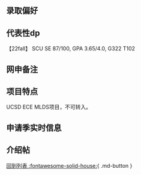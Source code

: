 ## 录取偏好

## 代表性dp
【22fall】 SCU SE 87/100, GPA 3.65/4.0, G322 T102

## 网申备注

## 项目特点
UCSD ECE MLDS项目，不可转入。

## 申请季实时信息

## 介绍帖

[回到列表 :fontawesome-solid-house:](选校梯度.md){ .md-button }
